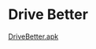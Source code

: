 # Drive Better

[DriveBetter.apk](https://drive.google.com/file/d/1ILvGWxe6u4L88pDXIBL6NE69RL3imRQX/view?usp=sharing)
